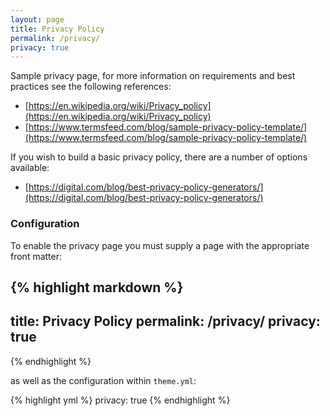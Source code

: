 ```yaml
---
layout: page
title: Privacy Policy
permalink: /privacy/
privacy: true
---
```


Sample privacy page, for more information on requirements and best practices see the following references:

- [https://en.wikipedia.org/wiki/Privacy_policy](https://en.wikipedia.org/wiki/Privacy_policy)
- [https://www.termsfeed.com/blog/sample-privacy-policy-template/](https://www.termsfeed.com/blog/sample-privacy-policy-template/)

If you wish to build a basic privacy policy, there are a number of options available:

- [https://digital.com/blog/best-privacy-policy-generators/](https://digital.com/blog/best-privacy-policy-generators/)

### Configuration

To enable the privacy page you must supply a page with the appropriate front matter:

{% highlight markdown %}
---
title: Privacy Policy
permalink: /privacy/
privacy: true
---
{% endhighlight %}

as well as the configuration within `theme.yml`:

{% highlight yml %}
privacy: true
{% endhighlight %}